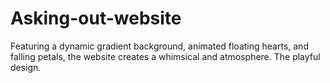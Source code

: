 # Asking-out-website
 Featuring a dynamic gradient background, animated floating hearts, and falling petals, the website creates a whimsical and atmosphere. The playful design.
